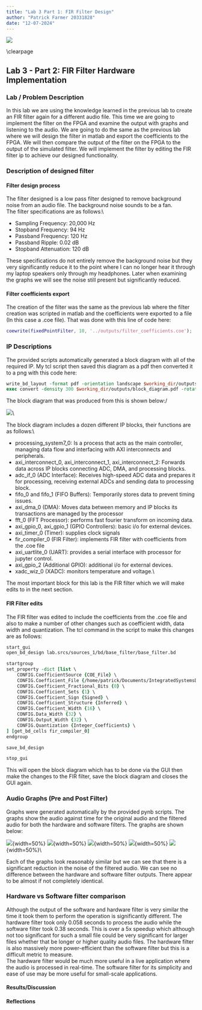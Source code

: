 ```yaml
---
title: "Lab 3 Part 1: FIR Filter Design"
author: "Patrick Farmer 20331828"
date: "12-07-2024"
---
```


![](httprocessor://www.tcd.ie/media/tcd/site-assets/images/tcd-logo.png)

\clearpage


## Lab 3 - Part 2:  FIR Filter Hardware Implementation

### Lab / Problem Description

In this lab we are using the knowledge learned in the previous lab to create an FIR filter again for a different audio file. This time we are going to implement the filter on the FPGA and examine the output with graphs and listening to the audio. We are going to do the same as the previous lab where we will design the filter in matlab and export the coefficients to the FPGA. We will then compare the output of the filter on the FPGA to the output of the simulated filter. We will implement the filter by editing the FIR filter ip to achieve our designed functionality.

### Description of designed filter

#### Filter design process

The filter designed is a low pass filter designed to remove background noise from an audio file. The background noise sounds to be a fan. \
The filter specifications are as follows:\

- Sampling Frequency: 20,000 Hz
- Stopband Frequency: 94 Hz
- Passband Frequency: 120 Hz
- Passband Ripple: 0.02 dB
- Stopband Attenuation: 120 dB

These specifications do not entirely remove the background noise but they very significantly reduce it to the point where I can no longer hear it through my laptop speakers only through my headphones. Later when examining the graphs we will see the noise still present but significantly reduced.

#### Filter coefficients export

The creation of the filter was the same as the previous lab where the filter creation was scripted in matlab and the coefficients were exported to a file (In this case a .coe file). That was done with this line of code here:

```matlab
coewrite(fixedPointFilter, 10, '../outputs/filter_coefficients.coe');
```

### IP Descriptions

The provided scripts automatically generated a block diagram with all of the required IP. My tcl script then saved this diagram as a pdf then converted it to a png with this code here:

```tcl
write_bd_layout -format pdf -orientation landscape $working_dir/outputs/block_diagram.pdf -force
exec convert -density 300 $working_dir/outputs/block_diagram.pdf -rotate 90 $working_dir/outputs/block_diagram.png
```

The block diagram that was produced from this is shown below:/

![](outputs/block_diagram.png)\

The block diagram includes a dozen different IP blocks, their functions are as follows:\

* processing_system7_0: Is a process that acts as the main controller, managing data flow and interfacing with AXI interconnects and peripherals.
* axi_interconnect_0, axi_interconnect_1, axi_interconnect_2: Forwards data across IP blocks connecting ADC, DMA, and processing blocks.
* adc_if_0 (ADC Interface): Receives high-speed ADC data and prepares it for processing, receiving external ADCs and sending data to processing block.
* fifo_0 and fifo_1 (FIFO Buffers): Temporarily stores data to prevent timing issues.
* axi_dma_0 (DMA): Moves data between memory and IP blocks its transactions are managed by the processor
* fft_0 (FFT Processor): performs fast fourier transform on incoming data.
* axi_gpio_0, axi_gpio_1 (GPIO Controllers): basic i/o for external devices.
* axi_timer_0 (Timer): supplies clock signals
* fir_compiler_0 (FIR Filter): implements FIR filter with coefficients from the .coe file
* axi_uartlite_0 (UART): provides a serial interface with processor for jupyter control.
* axi_gpio_2 (Additional GPIO): additional i/o for external devices.
* xadc_wiz_0 (XADC): monitors temperature and voltage.\

The most important block for this lab is the FIR filter which we will make edits to in the next section.

#### FIR Filter edits

The FIR filter was edited to include the coefficients from the .coe file and also to make a number of other changes such as coefficient width, data width and quantization. The tcl command in the script to make this changes are as follows:

```tcl
start_gui
open_bd_design lab.srcs/sources_1/bd/base_filter/base_filter.bd

startgroup
set_property -dict [list \
    CONFIG.CoefficientSource {COE_File} \
    CONFIG.Coefficient_File {/home/patrick/Documents/IntegratedSystemsDesign/labs/lab3/outputs/filter_coefficients.coe} \
    CONFIG.Coefficient_Fractional_Bits {0} \
    CONFIG.Coefficient_Sets {1} \
    CONFIG.Coefficient_Sign {Signed} \
    CONFIG.Coefficient_Structure {Inferred} \
    CONFIG.Coefficient_Width {16} \
    CONFIG.Data_Width {32} \
    CONFIG.Output_Width {32} \
    CONFIG.Quantization {Integer_Coefficients} \
] [get_bd_cells fir_compiler_0]
endgroup

save_bd_design

stop_gui
```

This will open the block diagram which has to be done via the GUI then make the changes to the FIR filter, save the block diagram and closes the GUI again.

### Audio Graphs (Pre and Post Filter)

Graphs were generated automatically by the provided pynb scripts. The graphs show the audio against time for the original audio and the filtered audio for both the hardware and software filters. The graphs are shown below:

![](Images/originalAudioChannel0.png){width=50%}
![](Images/originalAudioChannel1.png){width=50%}
![](Images/hardwareFilterChannel0.png){width=50%}
![](Images/hardwareFilterChannel1.png){width=50%}
![](Images/simulatedFilter.png){width=50%}\

Each of the graphs look reasonably similar but we can see that there is a significant reduction in the noise of the filtered audio. We can see no difference between the hardware and software filter outputs. There appear to be almost if not completely identical.

### Hardware vs Software filter comparison

Although the output of the software and hardware filter is very similar the time it took them to perform the operation is significantly different. The hardware filter took only 0.058 seconds to process the audio while the software filter took 0.38 seconds. This is over a 5x speedup which although not too significant for such a small file could be very significant for larger files whether that be longer or higher quality audio files. The hardware filter is also massively more power-efficient than the software filter but this is a difficult metric to measure.\
The hardware filter would be much more useful in a live application where the audio is processed in real-time. The software filter for its simplicity and ease of use may be more useful for small-scale applications.

#### Results/Discussion

#### Reflections
